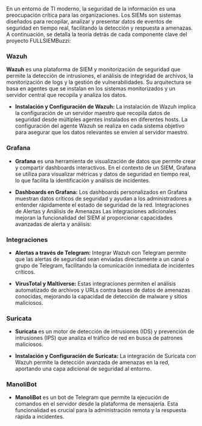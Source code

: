 En un entorno de TI moderno, la seguridad de la información es una preocupación crítica para las organizaciones. Los SIEMs son sistemas diseñados para recopilar, analizar y presentar datos de eventos de seguridad en tiempo real, facilitando la detección y respuesta a amenazas. A continuación, se detalla la teoría detrás de cada componente clave del proyecto FULLSIEMBuzzi:

### **Wazuh**

**Wazuh** es una plataforma de SIEM y monitorización de seguridad que permite la detección de intrusiones, el análisis de integridad de archivos, la monitorización de logs y la gestión de vulnerabilidades. Su arquitectura se basa en agentes que se instalan en los sistemas monitorizados y un servidor central que recopila y analiza los datos.

- **Instalación y Configuración de Wazuh:** La instalación de Wazuh implica la configuración de un servidor maestro que recopila datos de seguridad desde múltiples agentes instalados en diferentes hosts. La configuración del agente Wazuh se realiza en cada sistema objetivo para asegurar que los datos relevantes se envíen al servidor maestro.
  
### **Grafana**

- **Grafana** es una herramienta de visualización de datos que permite crear y compartir dashboards interactivos. En el contexto de un SIEM, Grafana se utiliza para visualizar métricas y datos de seguridad en tiempo real, lo que facilita la identificación y análisis de incidentes.

- **Dashboards en Grafana:** Los dashboards personalizados en Grafana muestran datos críticos de seguridad y ayudan a los administradores a entender rápidamente el estado de seguridad de la red.
Integraciones de Alertas y Análisis de Amenazas
Las integraciones adicionales mejoran la funcionalidad del SIEM al proporcionar capacidades avanzadas de alerta y análisis:

### **Integraciones**

- **Alertas a través de Telegram:** Integrar Wazuh con Telegram permite que las alertas de seguridad sean enviadas directamente a un canal o grupo de Telegram, facilitando la comunicación inmediata de incidentes críticos.

- **VirusTotal y Maltiverse:** Estas integraciones permiten el análisis automatizado de archivos y URLs contra bases de datos de amenazas conocidas, mejorando la capacidad de detección de malware y sitios maliciosos.

### **Suricata**

- **Suricata** es un motor de detección de intrusiones (IDS) y prevención de intrusiones (IPS) que analiza el tráfico de red en busca de patrones maliciosos.

- **Instalación y Configuración de Suricata:** La integración de Suricata con Wazuh permite la detección avanzada de amenazas en la red, aportando una capa adicional de seguridad al entorno.

### **ManoliBot**

- **ManoliBot** es un bot de Telegram que permite la ejecución de comandos en el servidor desde la plataforma de mensajería. Esta funcionalidad es crucial para la administración remota y la respuesta rápida a incidentes.
